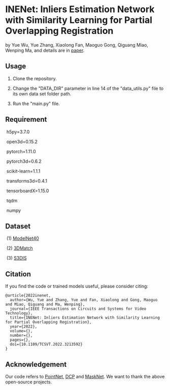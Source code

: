 # INENet: Inliers Estimation Network with Similarity Learning for Partial Overlapping Registration

by Yue Wu, Yue Zhang, Xiaolong Fan, Maoguo Gong, Qiguang Miao, Wenping Ma, and details are in [paper](https://ieeexplore.ieee.org/document/9915616).

## Usage

1. Clone the repository.

2. Change the "DATA_DIR" parameter in line 14 of the "data_utils.py" file to its own data set folder path.

3. Run the "main.py" file.

## Requirement

​	h5py=3.7.0

​	open3d=0.15.2

​	pytorch=1.11.0

​	pytorch3d=0.6.2

​	scikit-learn=1.1.1

​	transforms3d=0.4.1

​	tensorboardX=1.15.0

​	tqdm

​	numpy

## Dataset

​		(1) [ModelNet40](https://shapenet.cs.stanford.edu/media/modelnet40_ply_hdf5_2048.zip)

​		(2) [3DMatch](https://3dmatch.cs.princeton.edu/)

​		(3) [S3DIS](https://shapenet.cs.stanford.edu/media/indoor3d_sem_seg_hdf5_data.zip)

## Citation

If you find the code or trained models useful, please consider citing:

```
@article{2022inenet,
  author={Wu, Yue and Zhang, Yue and Fan, Xiaolong and Gong, Maoguo and Miao, Qiguang and Ma, Wenping},  
  journal={IEEE Transactions on Circuits and Systems for Video Technology},  
  title={INENet: Inliers Estimation Network with Similarity Learning for Partial Overlapping Registration},  
  year={2022}, 
  volume={},  
  number={}, 
  pages={},  
  doi={10.1109/TCSVT.2022.3213592}
}
```

## Acknowledgement

Our code refers to [PointNet](https://github.com/fxia22/pointnet.pytorch), [DCP](https://github.com/WangYueFt/dcp) and [MaskNet](https://github.com/vinits5/masknet). We want to thank the above open-source projects.
